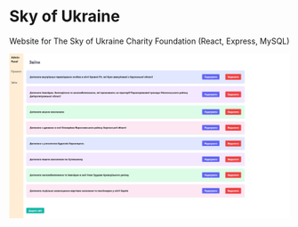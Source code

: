 # Sky of Ukraine
Website for The Sky of Ukraine Charity Foundation (React, Express, MySQL)

![](./2.png)